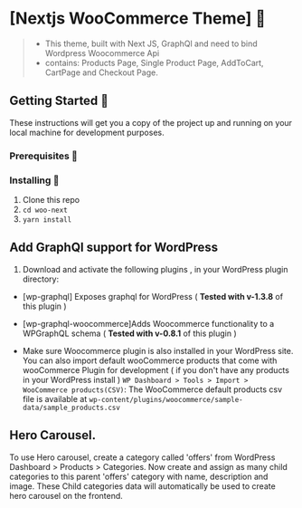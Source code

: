 # [Nextjs WooCommerce Theme] :rocket:

> - This theme, built with Next JS, GraphQl and need to bind Wordpress Woocommerce Api
> - contains: Products Page, Single Product Page, AddToCart, CartPage and Checkout Page.

## Getting Started :rocket:

These instructions will get you a copy of the project up and running on your local machine for development purposes.

### Prerequisites :page_facing_up:

### Installing :wrench:

1. Clone this repo
2. `cd woo-next`
3. `yarn install`

## Add GraphQl support for WordPress

1. Download and activate the following plugins , in your WordPress plugin directory:

- [wp-graphql] Exposes graphql for WordPress ( **Tested with v-1.3.8** of this plugin )
- [wp-graphql-woocommerce]Adds Woocommerce functionality to a WPGraphQL schema ( **Tested with v-0.8.1** of this plugin )

- Make sure Woocommerce plugin is also installed in your WordPress site. You can also import default wooCommerce products that come with wooCommerce Plugin for development ( if you don't have any products in your WordPress install ) `WP Dashboard > Tools > Import > WooCommerce products(CSV)`: The WooCommerce default products csv file is available at `wp-content/plugins/woocommerce/sample-data/sample_products.csv`

## Hero Carousel.

To use Hero carousel, create a category called 'offers' from WordPress Dashboard > Products > Categories.
Now create and assign as many child categories to this parent 'offers' category with name, description and image.
These Child categories data will automatically be used to create hero carousel on the frontend.
